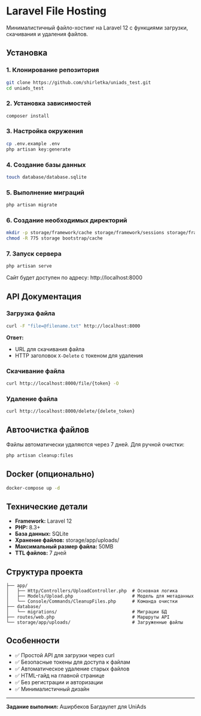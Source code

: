 # Laravel File Hosting

Минималистичный файло-хостинг на Laravel 12 с функциями загрузки, скачивания и удаления файлов.

## Установка

### 1. Клонирование репозитория
```bash
git clone https://github.com/shirletka/uniads_test.git
cd uniads_test
```

### 2. Установка зависимостей
```bash
composer install
```

### 3. Настройка окружения
```bash
cp .env.example .env
php artisan key:generate
```

### 4. Создание базы данных
```bash
touch database/database.sqlite
```

### 5. Выполнение миграций
```bash
php artisan migrate
```

### 6. Создание необходимых директорий
```bash
mkdir -p storage/framework/cache storage/framework/sessions storage/framework/views storage/logs
chmod -R 775 storage bootstrap/cache
```

### 7. Запуск сервера
```bash
php artisan serve
```

Сайт будет доступен по адресу: http://localhost:8000

## API Документация

### Загрузка файла
```bash
curl -F "file=@filename.txt" http://localhost:8000
```

**Ответ:**
- URL для скачивания файла
- HTTP заголовок `X-Delete` с токеном для удаления

### Скачивание файла
```bash
curl http://localhost:8000/file/{token} -O
```

### Удаление файла
```bash
curl http://localhost:8000/delete/{delete_token}
```

## Автоочистка файлов

Файлы автоматически удаляются через 7 дней. Для ручной очистки:

```bash
php artisan cleanup:files
```

## Docker (опционально)

```bash
docker-compose up -d
```

## Технические детали

- **Framework:** Laravel 12
- **PHP:** 8.3+
- **База данных:** SQLite
- **Хранение файлов:** storage/app/uploads/
- **Максимальный размер файла:** 50MB
- **TTL файлов:** 7 дней

## Структура проекта

```
├── app/
│   ├── Http/Controllers/UploadController.php  # Основная логика
│   ├── Models/Upload.php                      # Модель для метаданных
│   └── Console/Commands/CleanupFiles.php      # Команда очистки
├── database/
│   └── migrations/                            # Миграции БД
├── routes/web.php                             # Маршруты API
└── storage/app/uploads/                       # Загруженные файлы
```

## Особенности

- ✅ Простой API для загрузки через curl
- ✅ Безопасные токены для доступа к файлам
- ✅ Автоматическое удаление старых файлов
- ✅ HTML-гайд на главной странице
- ✅ Без регистрации и авторизации
- ✅ Минималистичный дизайн

---

**Задание выполнил:** Аширбеков Багдаулет для UniAds

